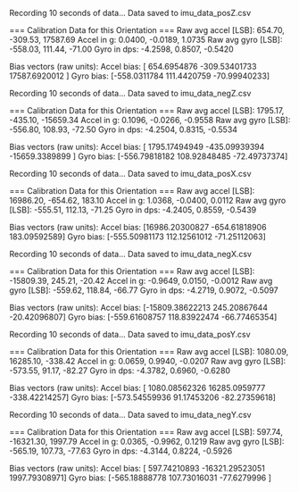 Recording 10 seconds of data...
Data saved to imu_data_posZ.csv

=== Calibration Data for this Orientation ===
Raw avg accel [LSB]:  654.70, -309.53, 17587.69
Accel in g:           0.0400, -0.0189, 1.0735
Raw avg gyro [LSB]:   -558.03, 111.44, -71.00
Gyro in dps:          -4.2598, 0.8507, -0.5420

Bias vectors (raw units):
Accel bias: [  654.6954876   -309.53401733 17587.6920012 ]
Gyro bias: [-558.0311784   111.4420759   -70.99940233]






Recording 10 seconds of data...
Data saved to imu_data_negZ.csv

=== Calibration Data for this Orientation ===
Raw avg accel [LSB]:  1795.17, -435.10, -15659.34
Accel in g:           0.1096, -0.0266, -0.9558
Raw avg gyro [LSB]:   -556.80, 108.93, -72.50
Gyro in dps:          -4.2504, 0.8315, -0.5534

Bias vectors (raw units):
Accel bias: [  1795.17494949   -435.09939394 -15659.3389899 ]
Gyro bias: [-556.79818182  108.92848485  -72.49737374]





Recording 10 seconds of data...
Data saved to imu_data_posX.csv

=== Calibration Data for this Orientation ===
Raw avg accel [LSB]:  16986.20, -654.62, 183.10
Accel in g:           1.0368, -0.0400, 0.0112
Raw avg gyro [LSB]:   -555.51, 112.13, -71.25
Gyro in dps:          -4.2405, 0.8559, -0.5439

Bias vectors (raw units):
Accel bias: [16986.20300827  -654.61818906   183.09592589]
Gyro bias: [-555.50981173  112.12561012  -71.25112063]





Recording 10 seconds of data...
Data saved to imu_data_negX.csv

=== Calibration Data for this Orientation ===
Raw avg accel [LSB]:  -15809.39, 245.21, -20.42
Accel in g:           -0.9649, 0.0150, -0.0012
Raw avg gyro [LSB]:   -559.62, 118.84, -66.77
Gyro in dps:          -4.2719, 0.9072, -0.5097

Bias vectors (raw units):
Accel bias: [-15809.38622213    245.20867644    -20.42096807]
Gyro bias: [-559.61608757  118.83922474  -66.77465354]




Recording 10 seconds of data...
Data saved to imu_data_posY.csv

=== Calibration Data for this Orientation ===
Raw avg accel [LSB]:  1080.09, 16285.10, -338.42
Accel in g:           0.0659, 0.9940, -0.0207
Raw avg gyro [LSB]:   -573.55, 91.17, -82.27
Gyro in dps:          -4.3782, 0.6960, -0.6280

Bias vectors (raw units):
Accel bias: [ 1080.08562326 16285.0959777   -338.42214257]
Gyro bias: [-573.54559936   91.17453206  -82.27359618]






Recording 10 seconds of data...
Data saved to imu_data_negY.csv

=== Calibration Data for this Orientation ===
Raw avg accel [LSB]:  597.74, -16321.30, 1997.79
Accel in g:           0.0365, -0.9962, 0.1219
Raw avg gyro [LSB]:   -565.19, 107.73, -77.63
Gyro in dps:          -4.3144, 0.8224, -0.5926

Bias vectors (raw units):
Accel bias: [   597.74210893 -16321.29523051   1997.79308971]
Gyro bias: [-565.18888778  107.73016031  -77.6279996 ]





